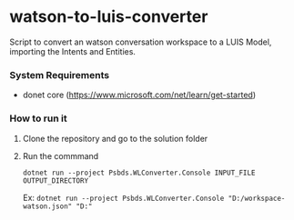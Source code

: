 # watson-to-luis-converter

Script to convert an watson conversation workspace to a LUIS Model, importing the Intents and Entities.

### System Requirements

* donet core (https://www.microsoft.com/net/learn/get-started)

### How to run it
1. Clone the repository and go to the solution folder
2. Run the commmand

    ```dotnet run --project Psbds.WLConverter.Console INPUT_FILE OUTPUT_DIRECTORY```

    Ex:
    ```dotnet run --project Psbds.WLConverter.Console "D:/workspace-watson.json" "D:"```


